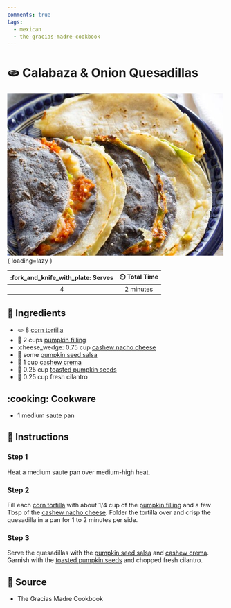 ```yaml
---
comments: true
tags:
  - mexican
  - the-gracias-madre-cookbook
---
```

# :flatbread: Calabaza & Onion Quesadillas

![Calabaza and Onion Quesadillas][1]{ loading=lazy }

| :fork_and_knife_with_plate: Serves | :timer_clock: Total Time |
|:----------------------------------:|:-----------------------: |
| 4 | 2 minutes |

## :salt: Ingredients

- :flatbread: 8 [corn tortilla][5]
- :jack_o_lantern: 2 cups [pumpkin filling][3]
- :cheese_wedge: 0.75 cup [cashew nacho cheese][6]
- :jack_o_lantern: some [pumpkin seed salsa][4]
- :rice: 1 cup [cashew crema][2]
- :chestnut: 0.25 cup [toasted pumpkin seeds][7]
- :leafy_green: 0.25 cup fresh cilantro

## :cooking: Cookware

- 1 medium saute pan

## :pencil: Instructions

### Step 1

Heat a medium saute pan over medium-high heat.

### Step 2

Fill each [corn tortilla][5] with about 1/4 cup of the [pumpkin filling][3] and a few Tbsp of the
[cashew nacho cheese][6]. Folder the tortilla over and crisp the quesadilla in a pan for 1 to 2 minutes per side.

### Step 3

Serve the quesadillas with the [pumpkin seed salsa][4] and [cashew crema][2]. Garnish with the
[toasted pumpkin seeds][7] and chopped fresh cilantro.

## :link: Source

- The Gracias Madre Cookbook

[1]: <../assets/images/calabaza-and-onion-quesadillas.jpg>
[2]: <../sauces-and-dressings/cashew-crema.md>
[3]: <../ingredients/pumpkin-filling.md>
[4]: <../sauces-and-dressings/pumpkin-seed-salsa.md>
[5]: <../sides/corn-tortillas.md>
[6]: <../sauces-and-dressings/cashew-nacho-cheese.md>
[7]: <../ingredients/toasted-nuts.md>
